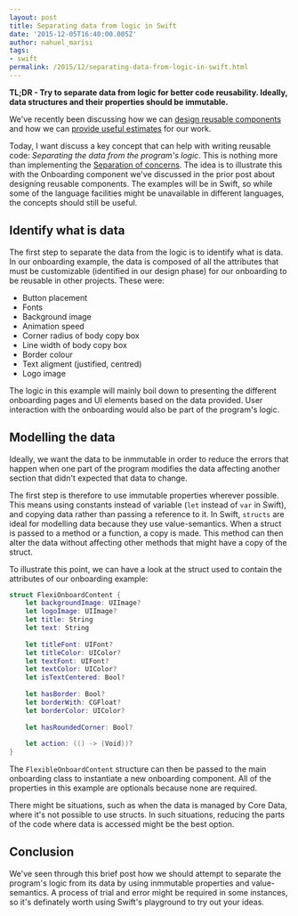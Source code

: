 ```yaml
---
layout: post
title: Separating data from logic in Swift
date: '2015-12-05T16:40:00.005Z'
author: nahuel_marisi
tags:
- swift
permalink: /2015/12/separating-data-from-logic-in-swift.html
---
```


**TL;DR - Try to separate data from logic for better code reusability. Ideally, data structures and their properties should be immutable.**

We've recently been discussing how we can [design reusable components](http://www.marisibrothers.com/2015/11/designing-reusable-components-part-1.html) and how we can [provide useful estimates](http://www.marisibrothers.com/2015/11/the-art-of-estimation.html) for our work. 

Today, I want discuss a key concept that can help with writing reusable code: *Separating the data from the program's logic*. This is nothing more than implementing the [Separation of concerns](https://en.wikipedia.org/wiki/Separation_of_concerns). The idea is to illustrate this with the Onboarding component we've discussed in the prior post about designing reusable components. The examples will be in Swift, so while some of the language facilities might be unavailable in different languages, the concepts should still be useful. 


## Identify what is data

The first step to separate the data from the logic is to identify what is data. In our onboarding example, the data is composed of all the attributes that must be customizable (identified in our design phase) for our onboarding to be reusable in other projects. These were:

- Button placement
- Fonts
- Background image
- Animation speed
- Corner radius of body copy box
- Line width of body copy box
- Border colour
- Text aligment (justified, centred)
- Logo image

The logic in this example will mainly boil down to presenting the different onboarding pages and UI elements based on the data provided. User interaction with the onboarding would also be part of the program's logic.



## Modelling the data

Ideally, we want the data to be inmmutable in order to reduce the errors that happen when one part of the program modifies the data affecting another section that didn't expected that data to change.

The first step is therefore to use immutable properties wherever possible. This means using constants instead of variable (`let` instead of `var` in Swift), and copying data rather than passing a reference to it. In Swift, `structs` are ideal for modelling data because they use value-semantics. When a struct is passed to a method or a function, a copy is made. This method can then alter the data without affecting other methods that might have a copy of the struct.

To illustrate this point, we can have a look at the struct used to contain the attributes of our onboarding example: 

```swift
struct FlexiOnboardContent {
    let backgroundImage: UIImage?
    let logoImage: UIImage?
    let title: String
    let text: String
    
    let titleFont: UIFont?
    let titleColor: UIColor?
    let textFont: UIFont?
    let textColor: UIColor?
    let isTextCentered: Bool?
    
    let hasBorder: Bool?
    let borderWith: CGFloat?
    let borderColor: UIColor?
    
    let hasRoundedCorner: Bool?
    
    let action: (() -> (Void))? 
}
```

The `FlexibleOnboardContent` structure can then be passed to the main onboarding class to instantiate a new onboarding component. All of the properties in this example are optionals because none are required.

There might be situations, such as when the data is managed by Core Data, where it's not possible to use structs. In such situations, reducing the parts of the code where data is accessed might be the best option. 

## Conclusion

We've seen through this brief post how we should attempt to separate the program's logic from its data by using inmmutable properties and value-semantics. A process of trial and error might be required in some instances, so it's definately worth using Swift's playground to try out your ideas.


